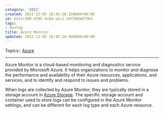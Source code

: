 ```yaml
---
category: '2022'
created: 2022-12-05 18:45:20.150000+00:00
id: 613cc300-4395-4c6d-a2c1-397508ab756d
tags:
- devlog
title: Azure Monitor
updated: 2022-12-05 18:45:20.994000+00:00
---
```

   
Topics:: [Azure](../devlog/Azure.md)   
   
   
---   
Azure Monitor is a cloud-based monitoring and diagnostics service provided by Microsoft Azure. It helps organizations to monitor and diagnose the performance and availability of their Azure resources, applications, and services, and to identify and respond to issues and problems.   
   
When logs are collected by Azure Monitor, they are typically stored in a storage account in [Azure Storage](../devlog/Azure%20Storage.md). The specific storage account and container used to store logs can be configured in the Azure Monitor settings, and can be different for each log type and each Azure resource.